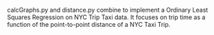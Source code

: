 calcGraphs.py and distance.py combine to implement a Ordinary Least Squares Regression on NYC Trip Taxi data. It focuses on trip time as a function of the point-to-point distance of a NYC Taxi Trip. 
